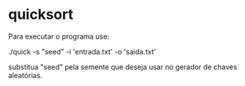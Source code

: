 # quicksort

Para executar o programa use: 

./quick -s "seed" -i 'entrada.txt' -o 'saida.txt'

substitua "seed" pela semente que deseja usar no gerador de chaves aleatórias.
